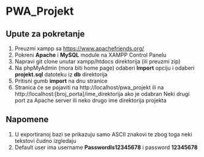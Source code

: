 # PWA_Projekt

## Upute za pokretanje
1. Preuzmi xampp sa https://www.apachefriends.org/
2. Pokreni **Apache** i **MySQL** module na XAMPP Control Panelu
3. Napravi git clone unutar xampp/htdocs direktorija (ili preuzmi zip)
4. Na phpMyAdmin (mora biti home page) odaberi **Import** opciju i odaberi **projekt.sql** datoteku iz **db** direktorija
5. Pritisni gumb **import** na dnu stranice
6. Stranica će se pojaviti na http://localhost/pwa_projekt ili na http://localhost:[broj_porta]/ime_direktorija ako je odabran Neki drugi port za Apache server ili neko drugo ime direktorija projekta

## Napomene
1. U exportiranoj bazi se prikazuju samo ASCII znakovi te zbog toga neki tekstovi čudno izgledaju
2. Default user ima username **PasswordIs12345678** i password **12345678**
